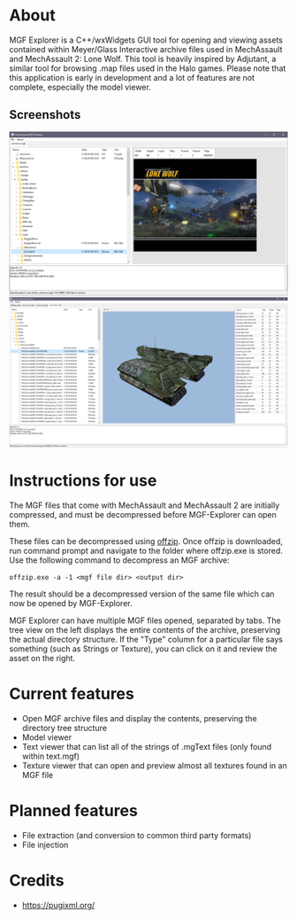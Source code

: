 # About
MGF Explorer is a C++/wxWidgets GUI tool for opening and viewing assets contained within Meyer/Glass Interactive archive files used in MechAssault and MechAssault 2: Lone Wolf. This tool is heavily inspired by Adjutant, a similar tool for browsing .map files used in the Halo games. Please note that this application is early in development and a lot of features are not complete, especially the model viewer.

## Screenshots
![Window](screenshots/wxMGF-Explorer_IZH1aVM9om.png)
![Window](screenshots/wxMGF-Explorer_ZGrCqDhIu0.png)

# Instructions for use
The MGF files that come with MechAssault and MechAssault 2 are initially compressed, and must be decompressed before MGF-Explorer can open them.

These files can be decompressed using [offzip](http://aluigi.altervista.org/mytoolz/offzip.zip "http://aluigi.altervista.org/mytoolz/offzip.zip"). Once offzip is downloaded, run command prompt and navigate to the folder where offzip.exe is stored.
Use the following command to decompress an MGF archive:
```
offzip.exe -a -1 <mgf file dir> <output dir>
```

The result should be a decompressed version of the same file which can now be opened by MGF-Explorer.

MGF Explorer can have multiple MGF files opened, separated by tabs. The tree view on the left displays the entire contents of the archive, preserving the actual directory structure. If the "Type" column for a particular file says something (such as Strings or Texture), you can click on it and review the asset on the right.

# Current features
* Open MGF archive files and display the contents, preserving the directory tree structure
* Model viewer 
* Text viewer that can list all of the strings of .mgText files (only found within text.mgf)
* Texture viewer that can open and preview almost all textures found in an MGF file
	
# Planned features
* File extraction (and conversion to common third party formats)
* File injection

# Credits
* https://pugixml.org/
